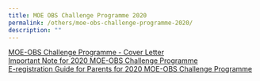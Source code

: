 ```yaml
---
title: MOE OBS Challenge Programme 2020
permalink: /others/moe-obs-challenge-programme-2020/
description: ""
---
```

[MOE-OBS Challenge Programme - Cover Letter](/files/MOE-OBS%20Challenge%20Programme_Cover%20Letter.pdf) <br> [Important Note for 2020 MOE-OBS Challenge Programme](/files/Important%20Note_2020%20MOE-OBS%20Challenge%20Programme.pdf) <br>
[E-registration Guide for Parents for 2020 MOE-OBS Challenge Programme](/files/E-Registration%20Guide%20for%20Parents_2020%20MOE-OBS%20Challenge%20Programme.pdf)